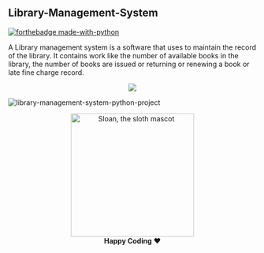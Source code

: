 ## Library-Management-System


[![forthebadge made-with-python](http://ForTheBadge.com/images/badges/made-with-python.svg)](https://www.python.org/)

 A Library management system is a software that uses to maintain the record of the library. It contains work like the number of available books in the library, the number of books are issued or returning or renewing a book or late fine charge record.
 
 </p> 
<p align="center"><img src="https://img.shields.io/badge/Author-adityamangal-green.svg"> 
</p>


 ![library-management-system-python-project](https://user-images.githubusercontent.com/68494604/92790196-2f8d8000-f3c9-11ea-8767-c3746058babb.jpg)


<p align="center">
  <img alt="Sloan, the sloth mascot" width="250px" src="https://thepracticaldev.s3.amazonaws.com/uploads/user/profile_image/31047/af153cd6-9994-4a68-83f4-8ddf3e13f0bf.jpg">
  <br>
  <strong>Happy Coding</strong> ❤️
</p>
